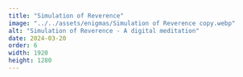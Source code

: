 ```yaml
---
title: "Simulation of Reverence"
image: "../../assets/enigmas/Simulation of Reverence copy.webp"
alt: "Simulation of Reverence - A digital meditation"
date: 2024-03-20
order: 6
width: 1920
height: 1280
---
```

